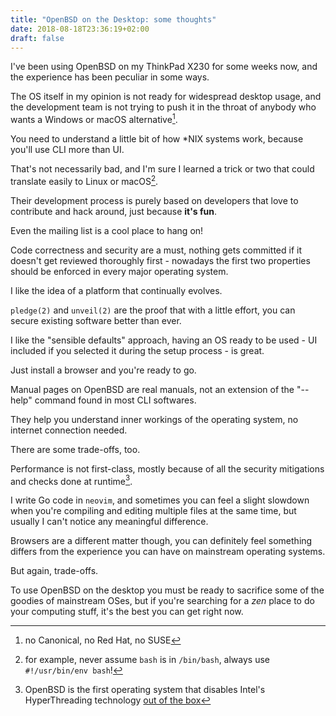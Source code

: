 ```yaml
---
title: "OpenBSD on the Desktop: some thoughts"
date: 2018-08-18T23:36:19+02:00
draft: false
---
```

I've been using OpenBSD on my ThinkPad X230 for some weeks now, and the experience has been peculiar in some ways.

<!--more-->

The OS itself in my opinion is not ready for widespread desktop usage, and the development team is not trying to push it in the throat of anybody who wants a Windows or macOS alternative[^1].

[^1]: no Canonical, no Red Hat, no SUSE

You need to understand a little bit of how \*NIX systems work, because you'll use CLI more than UI. 

That's not necessarily bad, and I'm sure I learned a trick or two that could translate easily to Linux or macOS[^2].

[^2]: for example, never assume `bash` is in `/bin/bash`, always use `#!/usr/bin/env bash`!

Their development process is purely based on developers that love to contribute and hack around, just because **it's fun**.

Even the mailing list is a cool place to hang on!

Code correctness and security are a must, nothing gets committed if it doesn't get reviewed thoroughly first - nowadays the first two properties should be enforced in every major operating system.

I like the idea of a platform that continually evolves.

`pledge(2)` and `unveil(2)` are the proof that with a little effort, you can secure existing software better than ever.

I like the "sensible defaults" approach, having an OS ready to be used - UI included if you selected it during the setup process - is great.

Just install a browser and you're ready to go.

Manual pages on OpenBSD are real manuals, not an extension of the "--help" command found in most CLI softwares.

They help you understand inner workings of the operating system, no internet connection needed.

There are some trade-offs, too.

Performance is not first-class, mostly because of all the security mitigations and checks done at runtime[^3].

[^3]: OpenBSD is the first operating system that disables Intel's HyperThreading technology [out of the box](https://www.mail-archive.com/source-changes@openbsd.org/msg99141.html)

I write Go code in `neovim`, and sometimes you can feel a slight slowdown when you're compiling and editing multiple files at the same time, but usually I can't notice any meaningful difference.

Browsers are a different matter though, you can definitely feel something differs from the experience you can have on mainstream operating systems. 

But again, trade-offs.

To use OpenBSD on the desktop you must be ready to sacrifice some of the goodies of mainstream OSes, but if you're searching for a *zen* place to do your computing stuff, it's the best you can get right now.

